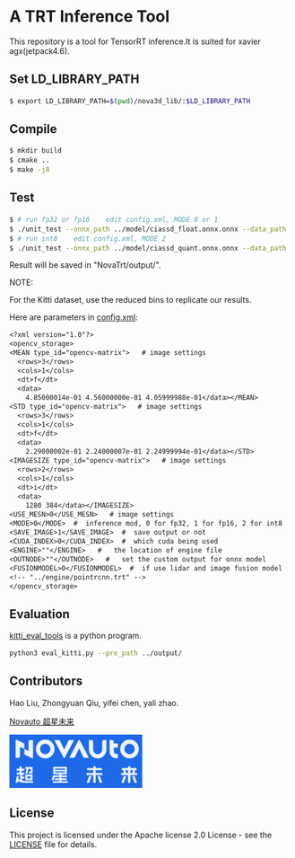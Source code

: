 # A TRT Inference Tool

This repository is a tool for TensorRT inference.It is suited for xavier agx(jetpack4.6).


## Set LD_LIBRARY_PATH

```bash
$ export LD_LIBRARY_PATH=$(pwd)/nova3d_lib/:$LD_LIBRARY_PATH
```

## Compile

```bash
$ mkdir build
$ cmake ..
$ make -j8
```


## Test

```bash
$ # run fp32 or fp16    edit config.xml, MODE 0 or 1 
$ ./unit_test --onnx_path ../model/ciassd_float.onnx.onnx --data_path ../validation_set/
$ # run int8    edit config.xml, MODE 2
$ ./unit_test --onnx_path ../model/ciassd_quant.onnx.onnx --data_path ../validation_set/
```
Result will be saved in "NovaTrt/output/".


NOTE:

For the Kitti dataset, use the reduced bins to replicate our results.

Here are parameters in [config.xml](config.xml):

```model(test.xml)
<?xml version="1.0"?>
<opencv_storage>
<MEAN type_id="opencv-matrix">   # image settings
  <rows>3</rows>
  <cols>1</cols>
  <dt>f</dt>
  <data>
    4.85000014e-01 4.56000000e-01 4.05999988e-01</data></MEAN>
<STD type_id="opencv-matrix">   # image settings
  <rows>3</rows>
  <cols>1</cols>
  <dt>f</dt>
  <data>
    2.29000002e-01 2.24000007e-01 2.24999994e-01</data></STD>
<IMAGESIZE type_id="opencv-matrix">   # image settings
  <rows>2</rows>
  <cols>1</cols>
  <dt>i</dt>
  <data>
    1280 384</data></IMAGESIZE>
<USE_MESN>0</USE_MESN>   # image settings
<MODE>0</MODE>  #  inference mod, 0 for fp32, 1 for fp16, 2 for int8
<SAVE_IMAGE>1</SAVE_IMAGE>  #  save output or not
<CUDA_INDEX>0</CUDA_INDEX>  #  which cuda being used
<ENGINE>""</ENGINE>   #   the location of engine file
<OUTNODE>""</OUTNODE>   #   set the custom output for onnx model
<FUSIONMODEL>0</FUSIONMODEL>  #  if use lidar and image fusion model
<!-- "../engine/pointrcnn.trt" -->
</opencv_storage>
```

## Evaluation

[kitti_eval_tools](kitti_eval_tools) is a python program.

```bash
python3 eval_kitti.py --pre_path ../output/
```


## Contributors

Hao Liu, Zhongyuan Qiu, yifei chen, yali zhao. 

[Novauto 超星未来](https://www.novauto.com.cn/)

![Novauto.png](novauto.png)


## License

This project is licensed under the Apache license 2.0 License - see the [LICENSE](LICENSE) file for details.